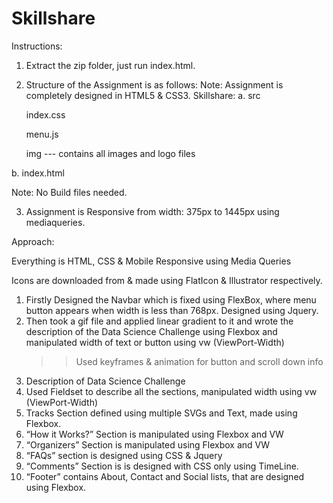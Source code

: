 # Skillshare

Instructions:
1.	Extract the zip folder, just run index.html.
2.	Structure of the Assignment is as follows:
Note: Assignment is completely designed in HTML5 & CSS3.
Skillshare:
a.	src

    index.css
    
    menu.js
    
    img --- contains all images and logo files
    
b.	index.html

Note:	 No Build files needed.

3.	Assignment is Responsive from width: 375px to 1445px using mediaqueries.


Approach: 

Everything is HTML, CSS & Mobile Responsive using Media Queries

Icons are downloaded from & made using FlatIcon & Illustrator respectively.

1.	Firstly Designed the Navbar which is fixed using FlexBox, where menu button appears when width is less than 768px. Designed using Jquery.
2.	Then took a gif file and applied linear gradient to it and wrote the description of the Data Science Challenge using Flexbox and manipulated width of text or button using vw (ViewPort-Width)
     >> Used keyframes & animation for button and scroll down info
3.	Description of Data Science Challenge
4.	Used Fieldset to describe all the sections, manipulated width using vw (ViewPort-Width)
5.	Tracks Section defined using multiple SVGs and Text, made using Flexbox.
6.	“How it Works?” Section is manipulated using Flexbox and VW
7.	“Organizers” Section is manipulated using Flexbox and VW
8.	“FAQs” section is designed using CSS & Jquery
9.	“Comments” Section is is designed with CSS only using TimeLine.
10.	“Footer” contains About, Contact and Social lists, that are designed using Flexbox.

